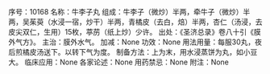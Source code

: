 序号：10168
名称：牛李子丸
组成：牛李子（微炒）半两，牵牛子（微炒）半两，吴茱萸（水浸一宿，炒干）半两，青橘皮（去白，焙）半两，杏仁（汤浸，去皮尖双仁，生用）15枚，葶苈（纸上炒）少许。
出处：《圣济总录》卷八十引《膜外气方》。
主治：膜外水气。
加减：None
功效：None
用法用量：每服30丸，夜后煎橘皮汤送下。以转下气为度。
制备方法：上为末，用水浸蒸饼为丸，如小豆大。
临床应用：None
各家论述：None
用药禁忌：None
附注：None
